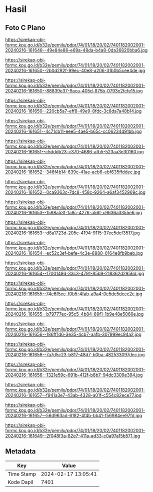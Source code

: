 # Hasil

## Foto C Plano

https://sirekap-obj-formc.kpu.go.id/b32e/pemilu/pdpr/74/01/18/20/02/7401182002001-20240216-161648--49e84e86-e69a-48da-b4a8-0da36820bba6.jpg

https://sirekap-obj-formc.kpu.go.id/b32e/pemilu/pdpr/74/01/18/20/02/7401182002001-20240216-161650--2b0d292f-99ec-40e8-a206-31b0b5cee4de.jpg

https://sirekap-obj-formc.kpu.go.id/b32e/pemilu/pdpr/74/01/18/20/02/7401182002001-20240216-161650--88839e37-9aca-405d-875b-0793e2fcfe15.jpg

https://sirekap-obj-formc.kpu.go.id/b32e/pemilu/pdpr/74/01/18/20/02/7401182002001-20240216-161650--220cb5a7-eff8-49e9-8fdc-3c8da7a48b14.jpg

https://sirekap-obj-formc.kpu.go.id/b32e/pemilu/pdpr/74/01/18/20/02/7401182002001-20240216-161651--4c71cb11-eee5-4ae5-b65c-cc06234d91bb.jpg

https://sirekap-obj-formc.kpu.go.id/b32e/pemilu/pdpr/74/01/18/20/02/7401182002001-20240216-161651--c5dddb23-c370-4686-afb5-523aa3e30160.jpg

https://sirekap-obj-formc.kpu.go.id/b32e/pemilu/pdpr/74/01/18/20/02/7401182002001-20240216-161652--346f4b14-639c-41ae-acb6-ebf635ffddec.jpg

https://sirekap-obj-formc.kpu.go.id/b32e/pemilu/pdpr/74/01/18/20/02/7401182002001-20240216-161652--0ca9363c-7dc8-458c-9264-a6af3452969c.jpg

https://sirekap-obj-formc.kpu.go.id/b32e/pemilu/pdpr/74/01/18/20/02/7401182002001-20240216-161653--1598a53f-1a8c-4276-a56f-c9636a3355e6.jpg

https://sirekap-obj-formc.kpu.go.id/b32e/pemilu/pdpr/74/01/18/20/02/7401182002001-20240216-161653--d8a1723d-205c-4194-9115-37ec5dcf3517.jpg

https://sirekap-obj-formc.kpu.go.id/b32e/pemilu/pdpr/74/01/18/20/02/7401182002001-20240216-161654--ec52c3ef-befe-4c3e-8880-0164e8fb9beb.jpg

https://sirekap-obj-formc.kpu.go.id/b32e/pemilu/pdpr/74/01/18/20/02/7401182002001-20240216-161654--1700149d-33c3-4791-85b9-218362d2956d.jpg

https://sirekap-obj-formc.kpu.go.id/b32e/pemilu/pdpr/74/01/18/20/02/7401182002001-20240216-161655--74e6f5ec-f0b5-4fab-a9a4-0e5de5dcce2c.jpg

https://sirekap-obj-formc.kpu.go.id/b32e/pemilu/pdpr/74/01/18/20/02/7401182002001-20240216-161655--b79777ec-95c5-4b84-89f1-1b9e48e5066e.jpg

https://sirekap-obj-formc.kpu.go.id/b32e/pemilu/pdpr/74/01/18/20/02/7401182002001-20240216-161656--186ff1d6-3e35-4cb7-aafb-307999ec94a2.jpg

https://sirekap-obj-formc.kpu.go.id/b32e/pemilu/pdpr/74/01/18/20/02/7401182002001-20240216-161656--7a7d5c23-b817-48d7-b0ba-482533097dec.jpg

https://sirekap-obj-formc.kpu.go.id/b32e/pemilu/pdpr/74/01/18/20/02/7401182002001-20240216-161656--1321e59c-691b-412f-b8b7-94dc3309e394.jpg

https://sirekap-obj-formc.kpu.go.id/b32e/pemilu/pdpr/74/01/18/20/02/7401182002001-20240216-161657--f941a3e7-43ab-4328-a01f-c554c82ece77.jpg

https://sirekap-obj-formc.kpu.go.id/b32e/pemilu/pdpr/74/01/18/20/02/7401182002001-20240216-161657--56d963ad-6182-4f4b-bb41-f56984ee97fd.jpg

https://sirekap-obj-formc.kpu.go.id/b32e/pemilu/pdpr/74/01/18/20/02/7401182002001-20240216-161649--2f048f3a-82e7-411a-ad33-c0a97a15b571.jpg


## Metadata

| Key        | Value               |
| ---------- | ------------------- |
| Time Stamp | 2024-02-17 13:05:41 |
| Kode Dapil | 7401                |



